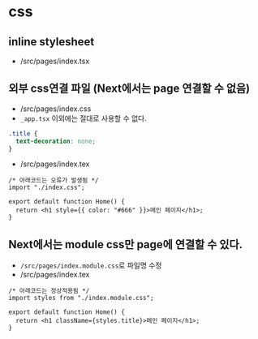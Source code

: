 # css

## inline stylesheet

- /src/pages/index.tsx

## 외부 css연결 파일 (Next에서는 page 연결할 수 없음)

- /src/pages/index.css
- `_app.tsx` 이외에는 절대로 사용할 수 없다.

```css
.title {
  text-decoration: none;
}
```

- /src/pages/index.tex

```tsx
/* 아래코드는 오류가 발생됨 */
import "./index.css";

export default function Home() {
  return <h1 style={{ color: "#666" }}>메인 페이지</h1>;
}
```

## Next에서는 module css만 page에 연결할 수 있다.
- `/src/pages/index.module.css`로 파일명 수정
- /src/pages/index.tex

```tsx
/* 아래코드는 정상적용됨 */
import styles from "./index.module.css";

export default function Home() {
  return <h1 className={styles.title}>메인 페이지</h1>;
}
```
